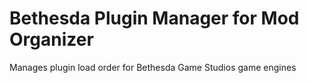 # Bethesda Plugin Manager for Mod Organizer
Manages plugin load order for Bethesda Game Studios game engines
